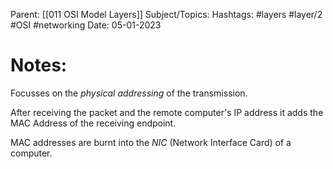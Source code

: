 
Parent: [[011 OSI Model Layers]]
Subject/Topics: 
Hashtags: #layers #layer/2 #OSI #networking 
Date: 05-01-2023

# Notes:

Focusses on the *physical addressing* of the transmission.

After receiving the packet and the remote computer's IP address it adds the MAC Address of the receiving endpoint.

MAC addresses are burnt into the *NIC* (Network Interface Card) of a computer.
